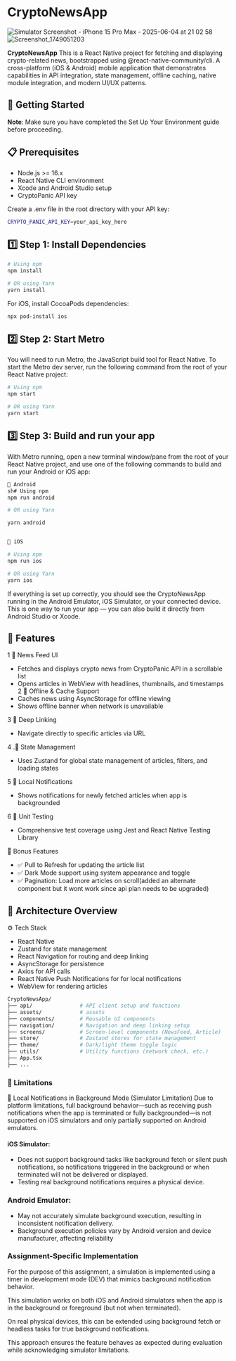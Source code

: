 # CryptoNewsApp

![Simulator Screenshot - iPhone 15 Pro Max - 2025-06-04 at 21 02 58](https://github.com/user-attachments/assets/0a9b3d5b-1019-4274-a15f-39bfe92174e5)
![Screenshot_1749051203](https://github.com/user-attachments/assets/fe8415c5-228f-463b-a2b2-37f1128ef8fc)



**CryptoNewsApp** This is a React Native project for fetching and displaying crypto-related news, bootstrapped using @react-native-community/cli.
A cross-platform (iOS & Android) mobile application that demonstrates capabilities in API integration, state management, offline caching, native module integration, and modern UI/UX patterns.

## 🚀 Getting Started

 **Note**: Make sure you have completed the Set Up Your Environment guide before proceeding.


## 📋 Prerequisites
- Node.js >= 16.x
- React Native CLI environment
- Xcode and Android Studio setup
- CryptoPanic API key

Create a .env file in the root directory with your API key:

```bash 
CRYPTO_PANIC_API_KEY=your_api_key_here
```

## 1️⃣ Step 1: Install Dependencies
```bash
# Using npm
npm install

# OR using Yarn
yarn install
```
For iOS, install CocoaPods dependencies:

```bash
npx pod-install ios
```

## 2️⃣ Step 2: Start Metro
You will need to run Metro, the JavaScript build tool for React Native.
To start the Metro dev server, run the following command from the root of your React Native project:
```bash
# Using npm
npm start

# OR using Yarn
yarn start
```

## 3️⃣ Step 3: Build and run your app

With Metro running, open a new terminal window/pane from the root of your React Native project, and use one of the following commands to build and run your Android or iOS app:

```bash
🤖 Android
sh# Using npm
npm run android

# OR using Yarn

yarn android


🍎 iOS

# Using npm
npm run ios

# OR using Yarn
yarn ios
```

If everything is set up correctly, you should see the CryptoNewsApp running in the Android Emulator, iOS Simulator, or your connected device.
This is one way to run your app — you can also build it directly from Android Studio or Xcode.

## 🚀 Features
1  📰 News Feed UI

- Fetches and displays crypto news from CryptoPanic API in a scrollable list
- Opens articles in WebView with headlines, thumbnails, and timestamps
2 📱 Offline & Cache Support
- Caches news using AsyncStorage for offline viewing
- Shows offline banner when network is unavailable

3 🔗 Deep Linking
- Navigate directly to specific articles via URL

4 .🧠 State Management
- Uses Zustand for global state management of articles, filters, and loading states

5 🔔 Local Notifications
- Shows notifications for newly fetched articles when app is backgrounded

6 🧪 Unit Testing
- Comprehensive test coverage using Jest and React Native Testing Library

🎁 Bonus Features
- ✅ Pull to Refresh for updating the article list
- ✅ Dark Mode support using system appearance and toggle
- ✅ Pagination: Load more articles on scroll(added an alternate component but it wont work since api plan needs to be upgraded)

## 🧱 Architecture Overview
⚙️ Tech Stack

- React Native
- Zustand for state management
- React Navigation for routing and deep linking
- AsyncStorage for persistence
- Axios for API calls
- React Native Push Notifications for for local notifications
- WebView for rendering articles

```bash
CryptoNewsApp/
├── api/               # API client setup and functions
├── assets/            # assets
├── components/        # Reusable UI components
├── navigation/        # Navigation and deep linking setup
├── screens/           # Screen-level components (NewsFeed, Article)
├── store/             # Zustand stores for state management
├── theme/             # Dark/light theme toggle logic
├── utils/             # Utility functions (network check, etc.)
├── App.tsx
├── ...
```

### 🚨 Limitations
🔹 Local Notifications in Background Mode (Simulator Limitation)
Due to platform limitations, full background behavior—such as receiving push notifications when the app is terminated or fully backgrounded—is not supported on iOS simulators and only partially supported on Android emulators.

#### iOS Simulator:
- Does not support background tasks like background fetch or silent push notifications, so notifications triggered in the background or when terminated will not be delivered or displayed.
- Testing real background notifications requires a physical device.

### Android Emulator:
- May not accurately simulate background execution, resulting in inconsistent notification delivery.
- Background execution policies vary by Android version and device manufacturer, affecting reliability

### Assignment-Specific Implementation

For the purpose of this assignment, a simulation is implemented using a timer in development mode (DEV) that mimics background notification behavior.

This simulation works on both iOS and Android simulators when the app is in the background or foreground (but not when terminated).

On real physical devices, this can be extended using background fetch or headless tasks for true background notifications.

This approach ensures the feature behaves as expected during evaluation while acknowledging simulator limitations.

